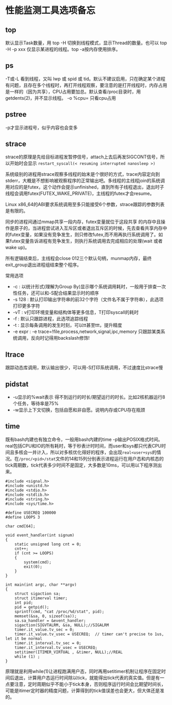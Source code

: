 # 性能监测工具选项备忘

## top

默认显示Task数量，用 top -H 切换到线程模式，显示Thread的数量。也可以 top -H -p xxx 仅显示某进程的线程。top -a按内存使用排序。

## ps

-T或-L 看到线程，又叫 lwp 或 spid 或 tid。默认不建议启用，只在确定某个进程有问题，且存在多个线程时，再打开线程观察，要注意的是打开线程时，内存占用是一样的（因为共享），CPU占用要加总。默认查看/proc目录时，用getdents(2)，并不显示线程。 -o %cpu= 只看cpu占用

## pstree

-p才显示进程号，似乎内容也会变多

## strace

strace的原理是先给目标进程发暂停信号，attach上去后再发SIGCONT信号，所以开始时会显示 `restart_syscall(< resuming interrupted nanosleep >)`

系统级别的进程用strace观察多线程的始末是个很好的方式，trace内容定向到stderr，大概是不想影响被观察程序的正常输出吧。多线程的主线程join的系统调用对应的是futex，这个动作会提示unfinished，直到所有子线程退出，退出时子线程会调用futex(FUTEX_WAKE_PRIVATE)，主线程的futex才会resume。

Linux x86_64的ABI要求系统调用至多只能接受6个参数，strace跟踪的参数列表是有限的。

同步的进程间通过mmap共享一段内存，futex变量就位于这段共享 的内存中且操作是原子的，当进程尝试进入互斥区或者退出互斥区的时候，先去查看共享内存中的futex变量，如果没有竞争发生，则只修改futex,而不用再执行系统调用了。如果futex变量告诉进程有竞争发生，则执行系统调用去完成相应的处理(wait 或者 wake up)。

所有逻辑结束后，主线程会close 012三个默认句柄，munmap内存，最终exit_group退出进程组结束整个程序。

常用选项

* -c : 以统计形式(理解为Group By)显示哪个系统调用耗时，一般用于排查一次性任务，还可以和-S配合结果显示时的顺序
* -s 128 : 默认打印输出字符串的前32个字符（文件名不属于字符串），此选项打印更多字符
* -vT : v打印环境变量和结构体等更多信息，T打印syscall的耗时
* -f : 默认只跟踪进程，此选项追踪线程
* -t : 显示每条调用的发生时刻，可以tt甚至ttt，提升精度
* -e expr : -e trace=!file,process,network,signal,ipc,memory 只跟踪某类系统调用，反向时记得用backslash修饰!

## ltrace

跟踪动态库调用，默认输出很少，可以用-S打印系统调用，不过速度比strace慢

## pidstat

* -u显示的%wait表示 得不到运行的时长/期望运行的时长。比如2核机器运行8个任务，等待率是75%
* -w显示上下文切换，包括自愿和非自愿。说明内存或CPU存在瓶颈

## time

既有bash内建也有独立命令，一般用bash内建的time -p输出POSIX格式时间。real包括CPU和IO的所有耗时，等于秒表计时时间，而user和sys都只代表CPU时间且多核会一并计入，所以对多核优化得好的程序，会出现`real<user+sys`的情况。在`/proc/<pid>/stat`文件的14和15列分别表示进程运行在用户态和内核态的tick周期数，tick代表多少时间不是固定，大多数是10ms，可以用以下程序测出来。

```
#include <signal.h>
#include <unistd.h>
#include <stdio.h>
#include <stdlib.h>
#include <string.h>
#include <sys/time.h>

#define USECREQ 100000
#define LOOPS 3

char cmd[64];

void event_handler(int signum)
{
    static unsigned long cnt = 0;
    cnt++;
    if (cnt >= LOOPS)
    {
        system(cmd);
        exit(0);
    }
}

int main(int argc, char **argv)
{
    struct sigaction sa;
    struct itimerval timer;
    int pid;
    pid = getpid();
    sprintf(cmd, "cat /proc/%d/stat", pid);
    memset(&sa, 0, sizeof(sa));
    sa.sa_handler = &event_handler;
    sigaction(SIGVTALRM, &sa, NULL);//SIGALRM
    timer.it_value.tv_sec = 0;
    timer.it_value.tv_usec = USECREQ;  // timer can't precise to 1us, let it be normal
    timer.it_interval.tv_sec = 0;
    timer.it_interval.tv_usec = USECREQ;
    setitimer(ITIMER_VIRTUAL , &timer, NULL);//REAL
    while (1) ;
}
```

原理就是利用while(1)让进程跑满用户态，同时再用setitimer机制让程序在固定时间后退出，计算用户态运行时间除以tick，就能得出tick代表的真实值。但是有一点要注意，定时周期似乎不能小于tick本身，否则程序运行时间会比期望时间长，可能是itimer定时器的精度问题，计算得到的tick值误差也会更大，但大体还是准的。

